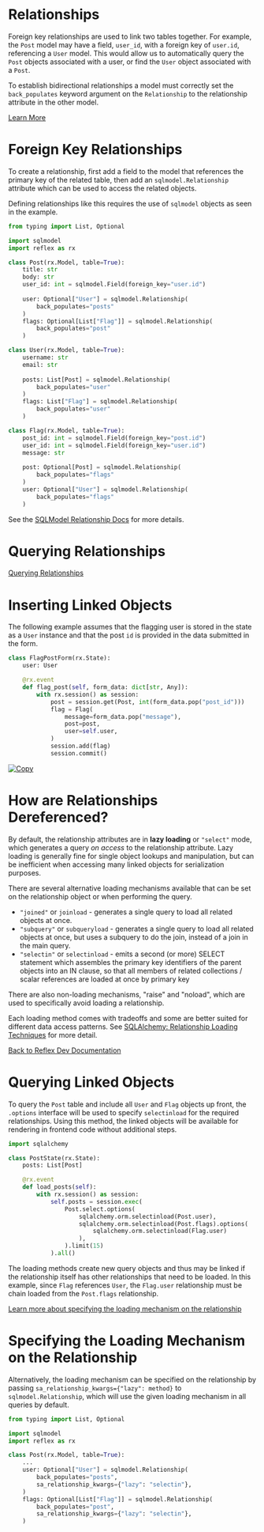 # Relationships

Foreign key relationships are used to link two tables together. For example, the `Post` model may have a field, `user_id`, with a foreign key of `user.id`, referencing a `User` model. This would allow us to automatically query the `Post` objects associated with a user, or find the `User` object associated with a `Post`.

To establish bidirectional relationships a model must correctly set the `back_populates` keyword argument on the `Relationship` to the relationship attribute in the other model.

[Learn More](https://reflex.dev/docs/database/relationships/#foreign-key-relationships)

# Foreign Key Relationships

To create a relationship, first add a field to the model that references the primary key of the related table, then add an `sqlmodel.Relationship` attribute which can be used to access the related objects.

Defining relationships like this requires the use of `sqlmodel` objects as seen in the example.

```python
from typing import List, Optional

import sqlmodel
import reflex as rx

class Post(rx.Model, table=True):
    title: str
    body: str
    user_id: int = sqlmodel.Field(foreign_key="user.id")
    
    user: Optional["User"] = sqlmodel.Relationship(
        back_populates="posts"
    )
    flags: Optional[List["Flag"]] = sqlmodel.Relationship(
        back_populates="post"
    )

class User(rx.Model, table=True):
    username: str
    email: str
    
    posts: List[Post] = sqlmodel.Relationship(
        back_populates="user"
    )
    flags: List["Flag"] = sqlmodel.Relationship(
        back_populates="user"
    )

class Flag(rx.Model, table=True):
    post_id: int = sqlmodel.Field(foreign_key="post.id")
    user_id: int = sqlmodel.Field(foreign_key="user.id")
    message: str
    
    post: Optional[Post] = sqlmodel.Relationship(
        back_populates="flags"
    )
    user: Optional["User"] = sqlmodel.Relationship(
        back_populates="flags"
    )
```

See the [SQLModel Relationship Docs](https://sqlmodel.tiangolo.com/tutorial/relationship-attributes/define-relationships-attributes/) for more details.

# Querying Relationships

[Querying Relationships](https://reflex.dev/docs/database/relationships/#inserting-linked-objects)

# Inserting Linked Objects

The following example assumes that the flagging user is stored in the state as a `User` instance and that the post `id` is provided in the data submitted in the form.

```python
class FlagPostForm(rx.State):
    user: User

    @rx.event
    def flag_post(self, form_data: dict[str, Any]):
        with rx.session() as session:
            post = session.get(Post, int(form_data.pop("post_id")))
            flag = Flag(
                message=form_data.pop("message"),
                post=post,
                user=self.user,
            )
            session.add(flag)
            session.commit()
```

[![Copy](https://via.placeholder.com/16x16.png?text=Copy)](https://reflex.dev/docs/database/relationships/#how-are-relationships-dereferenced?)

# How are Relationships Dereferenced?

By default, the relationship attributes are in **lazy loading** or `"select"` mode, which generates a query *on access* to the relationship attribute. Lazy loading is generally fine for single object lookups and manipulation, but can be inefficient when accessing many linked objects for serialization purposes.

There are several alternative loading mechanisms available that can be set on the relationship object or when performing the query.

- `"joined"` or `joinload` - generates a single query to load all related objects at once.
- `"subquery"` or `subqueryload` - generates a single query to load all related objects at once, but uses a subquery to do the join, instead of a join in the main query.
- `"selectin"` or `selectinload` - emits a second (or more) SELECT statement which assembles the primary key identifiers of the parent objects into an IN clause, so that all members of related collections / scalar references are loaded at once by primary key

There are also non-loading mechanisms, "raise" and "noload", which are used to specifically avoid loading a relationship.

Each loading method comes with tradeoffs and some are better suited for different data access patterns. See [SQLAlchemy: Relationship Loading Techniques](https://docs.sqlalchemy.org/en/14/orm/loading_relationships.html) for more detail.

[Back to Reflex Dev Documentation](https://reflex.dev/docs/database/relationships/#querying-linked-objects)

# Querying Linked Objects

To query the `Post` table and include all `User` and `Flag` objects up front, the `.options` interface will be used to specify `selectinload` for the required relationships. Using this method, the linked objects will be available for rendering in frontend code without additional steps.

```python
import sqlalchemy

class PostState(rx.State):
    posts: List[Post]

    @rx.event
    def load_posts(self):
        with rx.session() as session:
            self.posts = session.exec(
                Post.select.options(
                    sqlalchemy.orm.selectinload(Post.user),
                    sqlalchemy.orm.selectinload(Post.flags).options(
                        sqlalchemy.orm.selectinload(Flag.user)
                    ),
                ).limit(15)
            ).all()
```

The loading methods create new query objects and thus may be linked if the relationship itself has other relationships that need to be loaded. In this example, since `Flag` references `User`, the `Flag.user` relationship must be chain loaded from the `Post.flags` relationship.

[Learn more about specifying the loading mechanism on the relationship](https://reflex.dev/docs/database/relationships/#specifying-the-loading-mechanism-on-the-relationship)

# Specifying the Loading Mechanism on the Relationship

Alternatively, the loading mechanism can be specified on the relationship by passing `sa_relationship_kwargs={"lazy": method}` to `sqlmodel.Relationship`, which will use the given loading mechanism in all queries by default.

```python
from typing import List, Optional

import sqlmodel
import reflex as rx

class Post(rx.Model, table=True):
    ...    
    user: Optional["User"] = sqlmodel.Relationship(
        back_populates="posts",
        sa_relationship_kwargs={"lazy": "selectin"},
    )
    flags: Optional[List["Flag"]] = sqlmodel.Relationship(
        back_populates="post",
        sa_relationship_kwargs={"lazy": "selectin"},
    )
```